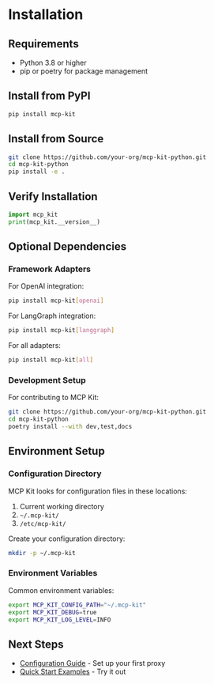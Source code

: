 # Installation

## Requirements

- Python 3.8 or higher
- pip or poetry for package management

## Install from PyPI

```bash
pip install mcp-kit
```

## Install from Source

```bash
git clone https://github.com/your-org/mcp-kit-python.git
cd mcp-kit-python
pip install -e .
```

## Verify Installation

```python
import mcp_kit
print(mcp_kit.__version__)
```

## Optional Dependencies

### Framework Adapters

For OpenAI integration:
```bash
pip install mcp-kit[openai]
```

For LangGraph integration:
```bash
pip install mcp-kit[langgraph] 
```

For all adapters:
```bash
pip install mcp-kit[all]
```

### Development Setup

For contributing to MCP Kit:

```bash
git clone https://github.com/your-org/mcp-kit-python.git
cd mcp-kit-python
poetry install --with dev,test,docs
```

## Environment Setup

### Configuration Directory

MCP Kit looks for configuration files in these locations:

1. Current working directory
2. `~/.mcp-kit/`
3. `/etc/mcp-kit/`

Create your configuration directory:

```bash
mkdir -p ~/.mcp-kit
```

### Environment Variables

Common environment variables:

```bash
export MCP_KIT_CONFIG_PATH="~/.mcp-kit"
export MCP_KIT_DEBUG=true
export MCP_KIT_LOG_LEVEL=INFO
```

## Next Steps

- [Configuration Guide](./configuration.md) - Set up your first proxy
- [Quick Start Examples](./examples.md) - Try it out
